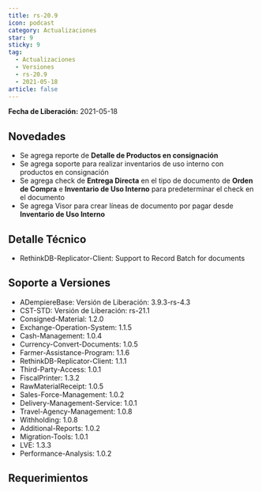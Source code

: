 ```yaml
---
title: rs-20.9
icon: podcast
category: Actualizaciones
star: 9
sticky: 9
tag:
  - Actualizaciones
  - Versiones
  - rs-20.9
  - 2021-05-18
article: false
---
```


**Fecha de Liberación:** 2021-05-18

## Novedades

- Se agrega reporte de **Detalle de Productos en consignación**
- Se agrega soporte para realizar inventarios de uso interno con productos en consignación
- Se agrega check de **Entrega Directa** en el tipo de documento de **Orden de Compra** e **Inventario de Uso Interno** para predeterminar el check en el documento
- Se agrega Visor para crear líneas de documento por pagar desde **Inventario de Uso Interno**

## Detalle Técnico

- RethinkDB-Replicator-Client: Support to Record Batch for documents

## Soporte a Versiones

- ADempiereBase: Versión de Liberación: 3.9.3-rs-4.3
- CST-STD: Versión de Liberación: rs-21.1
- Consigned-Material: 1.2.0
- Exchange-Operation-System: 1.1.5
- Cash-Management: 1.0.4
- Currency-Convert-Documents: 1.0.5
- Farmer-Assistance-Program: 1.1.6
- RethinkDB-Replicator-Client: 1.1.1
- Third-Party-Access: 1.0.1
- FiscalPrinter: 1.3.2
- RawMaterialReceipt: 1.0.5
- Sales-Force-Management: 1.0.2
- Delivery-Management-Service: 1.0.1
- Travel-Agency-Management: 1.0.8
- Withholding: 1.0.8
- Additional-Reports: 1.0.2
- Migration-Tools: 1.0.1
- LVE: 1.3.3
- Performance-Analysis: 1.0.2

## Requerimientos
